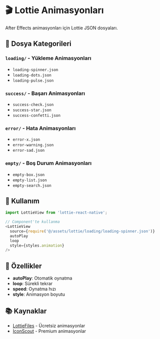 # 🎬 Lottie Animasyonları

After Effects animasyonları için Lottie JSON dosyaları.

## 📂 Dosya Kategorileri

### **`loading/`** - Yükleme Animasyonları
- `loading-spinner.json`
- `loading-dots.json`
- `loading-pulse.json`

### **`success/`** - Başarı Animasyonları
- `success-check.json`
- `success-star.json`
- `success-confetti.json`

### **`error/`** - Hata Animasyonları
- `error-x.json`
- `error-warning.json`
- `error-sad.json`

### **`empty/`** - Boş Durum Animasyonları
- `empty-box.json`
- `empty-list.json`
- `empty-search.json`

## 📝 Kullanım

```typescript
import LottieView from 'lottie-react-native';

// Component'te kullanma
<LottieView
  source={require('@/assets/lottie/loading/loading-spinner.json')}
  autoPlay
  loop
  style={styles.animation}
/>
```

## 🔧 Özellikler

- **autoPlay**: Otomatik oynatma
- **loop**: Sürekli tekrar
- **speed**: Oynatma hızı
- **style**: Animasyon boyutu

## 📚 Kaynaklar

- [LottieFiles](https://lottiefiles.com/) - Ücretsiz animasyonlar
- [IconScout](https://iconscout.com/) - Premium animasyonlar
